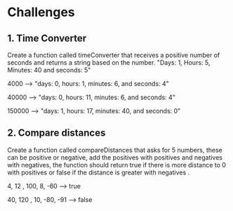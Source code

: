 # Challenges

## 1. Time Converter

Create a function called timeConverter that receives a positive number of seconds and returns a string based on the number. "Days: 1, Hours: 5, Minutes: 40 and seconds: 5"

4000 --> "days: 0, hours: 1, minutes: 6, and seconds: 4"

40000 --> "days: 0, hours: 11, minutes: 6, and seconds: 4"

150000 --> "days: 1, hours: 17, minutes: 40, and seconds: 0"

## 2. Compare distances

Create a function called compareDistances that asks for 5 numbers, these can be positive or negative, add the positives with positives and negatives with negatives, the function should return true if there is more distance to 0 with positives or false if the distance is greater with negatives .

4, 12 , 100, 8, -60 --> true

40, 120 , 10, -80, -91 --> false